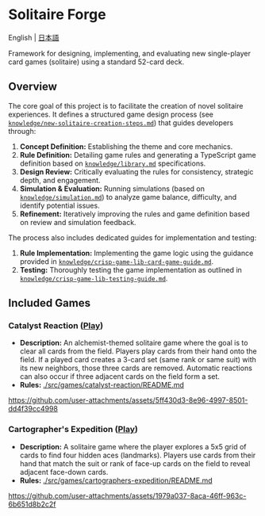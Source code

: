 # Solitaire Forge

English | [日本語](./README_ja.md)

Framework for designing, implementing, and evaluating new single-player card games (solitaire) using a standard 52-card deck.

## Overview

The core goal of this project is to facilitate the creation of novel solitaire experiences. It defines a structured game design process (see [`knowledge/new-solitaire-creation-steps.md`](./knowledge/new-solitaire-creation-steps.md)) that guides developers through:

1.  **Concept Definition:** Establishing the theme and core mechanics.
2.  **Rule Definition:** Detailing game rules and generating a TypeScript game definition based on [`knowledge/library.md`](./knowledge/library.md) specifications.
3.  **Design Review:** Critically evaluating the rules for consistency, strategic depth, and engagement.
4.  **Simulation & Evaluation:** Running simulations (based on [`knowledge/simulation.md`](./knowledge/simulation.md)) to analyze game balance, difficulty, and identify potential issues.
5.  **Refinement:** Iteratively improving the rules and game definition based on review and simulation feedback.

The process also includes dedicated guides for implementation and testing:

1.  **Rule Implementation:** Implementing the game logic using the guidance provided in [`knowledge/crisp-game-lib-card-game-guide.md`](./knowledge/crisp-game-lib-card-game-guide.md).
2.  **Testing:** Thoroughly testing the game implementation as outlined in [`knowledge/crisp-game-lib-testing-guide.md`](./knowledge/crisp-game-lib-testing-guide.md).

## Included Games

### Catalyst Reaction ([Play](https://abagames.github.io/solitaire-forge/catalyst-reaction/))

- **Description:** An alchemist-themed solitaire game where the goal is to clear all cards from the field. Players play cards from their hand onto the field. If a played card creates a 3-card set (same rank or same suit) with its new neighbors, those three cards are removed. Automatic reactions can also occur if three adjacent cards on the field form a set.
- **Rules:** [./src/games/catalyst-reaction/README.md](./src/games/catalyst-reaction/README.md)

https://github.com/user-attachments/assets/5ff430d3-8e96-4997-8501-dd4f39cc4998

### Cartographer's Expedition ([Play](https://abagames.github.io/solitaire-forge/cartographers-expedition/))

- **Description:** A solitaire game where the player explores a 5x5 grid of cards to find four hidden aces (landmarks). Players use cards from their hand that match the suit or rank of face-up cards on the field to reveal adjacent face-down cards.
- **Rules:** [./src/games/cartographers-expedition/README.md](./src/games/cartographers-expedition/README.md)

https://github.com/user-attachments/assets/1979a037-8aca-46ff-963c-6b651d8b2c2f
